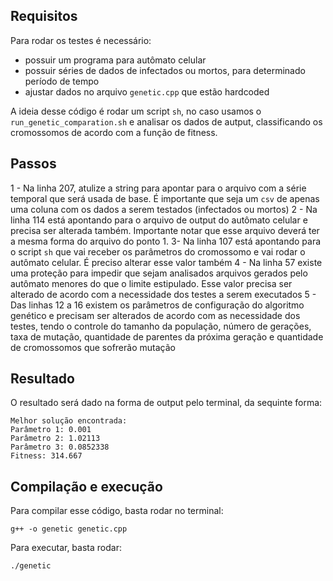 
## Requisitos

Para rodar os testes é necessário: 
- possuir um programa para autômato celular
- possuir séries de dados de infectados ou mortos, para determinado período de tempo
- ajustar dados no arquivo `genetic.cpp` que estão hardcoded

A ideia desse código é rodar um script `sh`, no caso usamos o `run_genetic_comparation.sh` e analisar os dados de autput, classificando os cromossomos de acordo com a função de fitness.


## Passos

1 - Na linha 207, atulize a string para apontar para o arquivo com a série temporal que será usada de base. É importante que seja um `csv` de apenas uma coluna com os dados a serem testados (infectados ou mortos)
2 - Na linha 114 está apontando para o arquivo de output do autômato celular e precisa ser alterada também. Importante notar que esse arquivo deverá ter a mesma forma do arquivo do ponto 1.
3- Na linha 107 está apontando para o script `sh` que vai receber os parâmetros do cromossomo e vai rodar o autômato celular. É preciso alterar esse valor também
4 - Na linha 57 existe uma proteção para impedir que sejam analisados arquivos gerados pelo autômato menores do que o limite estipulado. Esse valor precisa ser alterado de acordo com a necessidade dos testes a serem executados
5 - Das linhas 12 a 16 existem os parâmetros de configuração do algoritmo genético e precisam ser alterados de acordo com as necessidade dos testes, tendo o controle do tamanho da população, número de gerações, taxa de mutação, quantidade de parentes da próxima geração e quantidade de cromossomos que sofrerão mutação

## Resultado

O resultado será dado na forma de output pelo terminal, da sequinte forma:

```
Melhor solução encontrada:
Parâmetro 1: 0.001
Parâmetro 2: 1.02113
Parâmetro 3: 0.0852338
Fitness: 314.667
```

## Compilação e execução

Para compilar esse código, basta rodar no terminal:

```
g++ -o genetic genetic.cpp 
```

Para executar, basta rodar:

```
./genetic
```